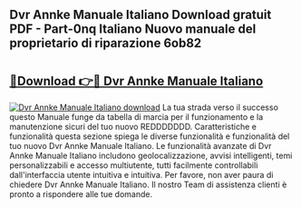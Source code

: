 ## Dvr Annke Manuale Italiano Download gratuit PDF - Part-0nq Italiano Nuovo manuale del proprietario di riparazione 6ob82

# <h2><a href="http://dfc3s8y.blite.top/?on=Dvr+Annke+Manuale+Italiano">🔗Download 👉🔴 Dvr Annke Manuale Italiano</a></h2>

[![Dvr Annke Manuale Italiano download](https://i.imgur.com/lujVjoI.png)](http://dfc3s8y.blite.top/?on=Dvr+Annke+Manuale+Italiano)
La tua strada verso il successo questo Manuale funge da tabella di marcia per il funzionamento e la manutenzione sicuri del tuo nuovo REDDDDDDD. Caratteristiche e funzionalità questa sezione spiega le diverse funzionalità e funzionalità del tuo nuovo Dvr Annke Manuale Italiano. Le funzionalità avanzate di Dvr Annke Manuale Italiano includono geolocalizzazione, avvisi intelligenti, temi personalizzabili e accesso multiutente, tutti facilmente controllabili dall'interfaccia utente intuitiva e intuitiva. Per favore, non aver paura di chiedere Dvr Annke Manuale Italiano. Il nostro Team di assistenza clienti è pronto a rispondere alle tue domande.
